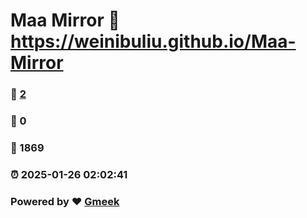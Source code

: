 # Maa Mirror :link: https://weinibuliu.github.io/Maa-Mirror 
### :page_facing_up: [2](https://weinibuliu.github.io/Maa-Mirror/tag.html) 
### :speech_balloon: 0 
### :hibiscus: 1869 
### :alarm_clock: 2025-01-26 02:02:41 
### Powered by :heart: [Gmeek](https://github.com/Meekdai/Gmeek)
